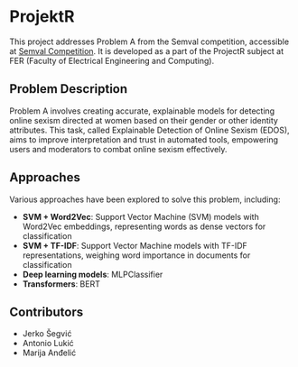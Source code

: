 # ProjektR

This project addresses Problem A from the Semval competition, accessible at [Semval Competition](https://codalab.lisn.upsaclay.fr/competitions/7124). It is developed as a part of the ProjectR subject at FER (Faculty of Electrical Engineering and Computing).

## Problem Description
Problem A involves creating accurate, explainable models for detecting online sexism directed at women based on their gender or other identity attributes. This task, called Explainable Detection of Online Sexism (EDOS), aims to improve interpretation and trust in automated tools, empowering users and moderators to combat online sexism effectively.

## Approaches
Various approaches have been explored to solve this problem, including:
- **SVM + Word2Vec**: Support Vector Machine (SVM) models with Word2Vec embeddings, representing words as dense vectors for classification
- **SVM + TF-IDF**: Support Vector Machine models with TF-IDF representations, weighing word importance in documents for classification
- **Deep learning models**: MLPClassifier
- **Transformers**: BERT

## Contributors
- Jerko Šegvić
- Antonio Lukić
- Marija Anđelić
